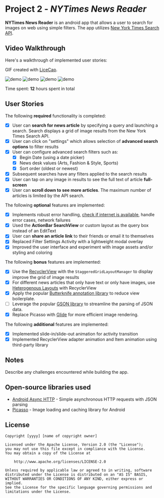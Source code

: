 # Project 2 - *NYTimes News Reader*

**NYTimes News Reader** is an android app that allows a user to search for images on web using simple filters. The app utilizes [New York Times Search API](http://developer.nytimes.com/docs/read/article_search_api_v2).

## Video Walkthrough

Here's a walkthrough of implemented user stories:

GIF created with [LiceCap](http://www.cockos.com/licecap/).

![demo](demo1.gif)
![demo](demo2.gif)
![demo](demo3.gif)
![demo](demo4.gif)

Time spent: **12** hours spent in total

## User Stories

The following **required** functionality is completed:

* [x] User can **search for news article** by specifying a query and launching a search. Search displays a grid of image results from the New York Times Search API.
* [x] User can click on "settings" which allows selection of **advanced search options** to filter results
* [x] User can configure advanced search filters such as:
  * [x] Begin Date (using a date picker)
  * [x] News desk values (Arts, Fashion & Style, Sports)
  * [x] Sort order (oldest or newest)
* [x] Subsequent searches have any filters applied to the search results
* [x] User can tap on any image in results to see the full text of article **full-screen**
* [x] User can **scroll down to see more articles**. The maximum number of articles is limited by the API search.

The following **optional** features are implemented:

* [x] Implements robust error handling, [check if internet is available](http://guides.codepath.com/android/Sending-and-Managing-Network-Requests#checking-for-network-connectivity), handle error cases, network failures
* [x] Used the **ActionBar SearchView** or custom layout as the query box instead of an EditText
* [x] User can **share an article link** to their friends or email it to themselves
* [x] Replaced Filter Settings Activity with a lightweight modal overlay
* [x] Improved the user interface and experiment with image assets and/or styling and coloring

The following **bonus** features are implemented:

* [x] Use the [RecyclerView](http://guides.codepath.com/android/Using-the-RecyclerView) with the `StaggeredGridLayoutManager` to display improve the grid of image results
* [x] For different news articles that only have text or only have images, use [Heterogenous Layouts](http://guides.codepath.com/android/Heterogenous-Layouts-inside-RecyclerView) with RecyclerView
* [x] Apply the popular [Butterknife annotation library](http://guides.codepath.com/android/Reducing-View-Boilerplate-with-Butterknife) to reduce view boilerplate.
* [ ] Leverage the popular [GSON library](http://guides.codepath.com/android/Using-Android-Async-Http-Client#decoding-with-gson-library) to streamline the parsing of JSON data.
* [x] Replace Picasso with [Glide](http://inthecheesefactory.com/blog/get-to-know-glide-recommended-by-google/en) for more efficient image rendering.

The following **additional** features are implemented:

* [x] Implemented slide-in/slide-out animation for activity transition 
* [x] Implemented RecyclerView adapter animation and Item animation using third-party library 

## Notes

Describe any challenges encountered while building the app.

## Open-source libraries used

- [Android Async HTTP](https://github.com/loopj/android-async-http) - Simple asynchronous HTTP requests with JSON parsing
- [Picasso](http://square.github.io/picasso/) - Image loading and caching library for Android

## License

    Copyright [yyyy] [name of copyright owner]

    Licensed under the Apache License, Version 2.0 (the "License");
    you may not use this file except in compliance with the License.
    You may obtain a copy of the License at

        http://www.apache.org/licenses/LICENSE-2.0

    Unless required by applicable law or agreed to in writing, software
    distributed under the License is distributed on an "AS IS" BASIS,
    WITHOUT WARRANTIES OR CONDITIONS OF ANY KIND, either express or implied.
    See the License for the specific language governing permissions and
    limitations under the License.
